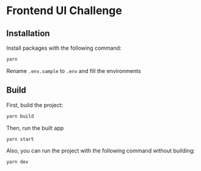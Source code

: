 # Frontend UI Challenge

## Installation

Install packages with the following command:

```bash
yarn
```

Rename `.env.sample` to `.env` and fill the environments

## Build

First, build the project:

```bash
yarn build
```

Then, run the built app

```bash
yarn start
```

Also, you can run the project with the following command without building:

```bash
yarn dev
```
